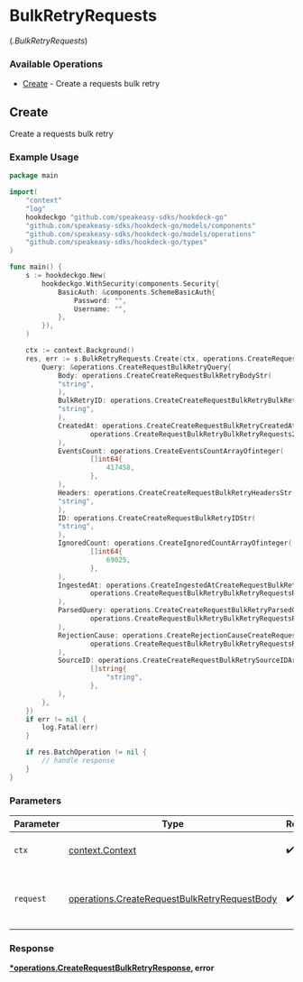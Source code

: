 # BulkRetryRequests
(*.BulkRetryRequests*)

### Available Operations

* [Create](#create) - Create a requests bulk retry

## Create

Create a requests bulk retry

### Example Usage

```go
package main

import(
	"context"
	"log"
	hookdeckgo "github.com/speakeasy-sdks/hookdeck-go"
	"github.com/speakeasy-sdks/hookdeck-go/models/components"
	"github.com/speakeasy-sdks/hookdeck-go/models/operations"
	"github.com/speakeasy-sdks/hookdeck-go/types"
)

func main() {
    s := hookdeckgo.New(
        hookdeckgo.WithSecurity(components.Security{
            BasicAuth: &components.SchemeBasicAuth{
                Password: "",
                Username: "",
            },
        }),
    )

    ctx := context.Background()
    res, err := s.BulkRetryRequests.Create(ctx, operations.CreateRequestBulkRetryRequestBody{
        Query: &operations.CreateRequestBulkRetryQuery{
            Body: operations.CreateCreateRequestBulkRetryBodyStr(
            "string",
            ),
            BulkRetryID: operations.CreateCreateRequestBulkRetryBulkRetryIDStr(
            "string",
            ),
            CreatedAt: operations.CreateCreateRequestBulkRetryCreatedAtCreateRequestBulkRetryBulkRetryRequests2(
                    operations.CreateRequestBulkRetryBulkRetryRequests2{},
            ),
            EventsCount: operations.CreateEventsCountArrayOfinteger(
                    []int64{
                        417458,
                    },
            ),
            Headers: operations.CreateCreateRequestBulkRetryHeadersStr(
            "string",
            ),
            ID: operations.CreateCreateRequestBulkRetryIDStr(
            "string",
            ),
            IgnoredCount: operations.CreateIgnoredCountArrayOfinteger(
                    []int64{
                        69025,
                    },
            ),
            IngestedAt: operations.CreateIngestedAtCreateRequestBulkRetryBulkRetryRequestsRequestRequestBodyQueryIngestedAt2(
                    operations.CreateRequestBulkRetryBulkRetryRequestsRequestRequestBodyQueryIngestedAt2{},
            ),
            ParsedQuery: operations.CreateCreateRequestBulkRetryParsedQueryCreateRequestBulkRetryBulkRetryRequestsRequestRequestBodyQueryParsedQuery2(
                    operations.CreateRequestBulkRetryBulkRetryRequestsRequestRequestBodyQueryParsedQuery2{},
            ),
            RejectionCause: operations.CreateRejectionCauseCreateRequestBulkRetryBulkRetryRequestsRequestRequestBodyQueryRejectionCause2(
                    operations.CreateRequestBulkRetryBulkRetryRequestsRequestRequestBodyQueryRejectionCause2{},
            ),
            SourceID: operations.CreateCreateRequestBulkRetrySourceIDArrayOfstr(
                    []string{
                        "string",
                    },
            ),
        },
    })
    if err != nil {
        log.Fatal(err)
    }

    if res.BatchOperation != nil {
        // handle response
    }
}
```

### Parameters

| Parameter                                                                                                    | Type                                                                                                         | Required                                                                                                     | Description                                                                                                  |
| ------------------------------------------------------------------------------------------------------------ | ------------------------------------------------------------------------------------------------------------ | ------------------------------------------------------------------------------------------------------------ | ------------------------------------------------------------------------------------------------------------ |
| `ctx`                                                                                                        | [context.Context](https://pkg.go.dev/context#Context)                                                        | :heavy_check_mark:                                                                                           | The context to use for the request.                                                                          |
| `request`                                                                                                    | [operations.CreateRequestBulkRetryRequestBody](../../models/operations/createrequestbulkretryrequestbody.md) | :heavy_check_mark:                                                                                           | The request object to use for the request.                                                                   |


### Response

**[*operations.CreateRequestBulkRetryResponse](../../models/operations/createrequestbulkretryresponse.md), error**

